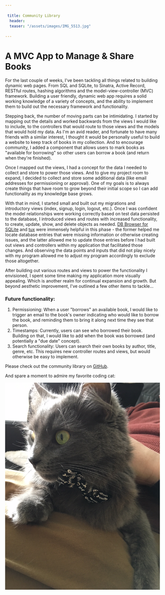 ```yaml
---

 title: Community Library
  header:
  teaser: "/assets/images/IMG_5513.jpg"

---
```


# A MVC App to Manage & Share Books 

For the last couple of weeks, I've been tackling all things related to building dynamic web pages. From SQL and SQLite, to Sinatra, Active Record, RESTful routes, hashing algorithms and the model-view-controller (MVC) framework. Building a user friendly, dynamic web app requires a solid working knowledge of a variety of concepts, and the ability to implement them to build out the necessary framework and functionality. 

Stepping back, the number of moving parts can be intimidating. I started by mapping out the details and worked backwards from the views I would like to include, to the controllers that would route to those views and the models that would hold my data. As I'm an avid reader, and fortunate to have many friends with a similar interest, I thought it would be personally useful to build a website to keep track of books in my collection. And to encourage community, I added a component that allows users to mark books as "available for borrowing" so other users can borrow a book (and return when they're finished). 

Once I mapped out the views, I had a concept for the data I needed to collect and store to power those views. And to give my project room to expand, I decided to collect and store some additional data (like email addresses for permissioning or approval). One of my goals is to always create things that have room to grow beyond their initial scope so I can add functionality as my knowledge base grows. 

With that in mind, I started small and built out my migrations and introductory views (index, signup, login, logout, etc.). Once I was confident the model relationships were working correctly based on test data persisted to the database, I introduced views and routes with increased functionality, to create, update, show, and delete objects as needed. [DB Browser for SQLite](http://sqlitebrowser.org/) and [tux](https://rubygems.org/gems/tux/versions/0.3.0) were immensely helpful in this phase - the former helped me locate database entries that were missing information or otherwise creating issues, and the latter allowed me to update those entries before I had built out views and controllers within my application that facilitated those changes. And observing the data points and inputs that did not play nicely with my program allowed me to adjust my program accordingly to exclude those altogether. 

After building out various routes and views to power the functionality I envisioned, I spent some time making my application more visually appealing. Which is another realm for continual expansion and growth. But beyond aesthetic improvement, I've outlined a few other items to tackle...

### Future functionality: 
1. Permissioning: When a user "borrows" an available book, I would like to trigger an email to the book's owner indicating who would like to borrow the book, and reminding them to bring it along next time they see that person.
2. Timestamps: Currently, users can see who borrowed their book. Building on that, I would like to add when the book was borrowed (and potentially a "due date" concept).
3. Search functionality: Users can search their own books by author, title, genre, etc. This requires new controller routes and views, but would otherwise be easy to implement. 

Please check out the community library on [GitHub](https://github.com/AutumnJ/AutumnJ-community-library). 

And spare a moment to admire my favorite coding cat: 

![alt text](/assets/images/IMG_5513.JPG "Meow!")